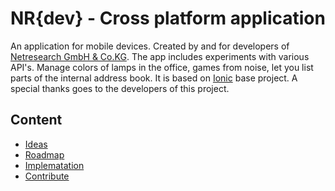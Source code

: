 NR{dev} - Cross platform application
====================================


An application for mobile devices. Created by and for developers of [Netresearch GmbH & Co.KG](http://netresearch.de).
The app includes experiments with various API's. Manage colors of lamps in the office, games from noise, let you list parts of the internal address book.
It is based on [Ionic](ionicframework.com) base project. A special thanks goes to the developers of this project.


## Content
- [Ideas](docs/ideas.md)
- [Roadmap](docs/roadmap.md)
- [Implematation](docs/implementation.md)
- [Contribute](docs/contribute.md)
